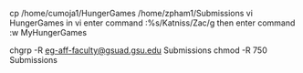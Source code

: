 cp /home/cumoja1/HungerGames /home/zpham1/Submissions
vi HungerGames
in vi enter command :%s/Katniss/Zac/g
then enter command  :w MyHungerGames

chgrp -R eg-aff-faculty@gsuad.gsu.edu Submissions 
chmod -R 750 Submissions
